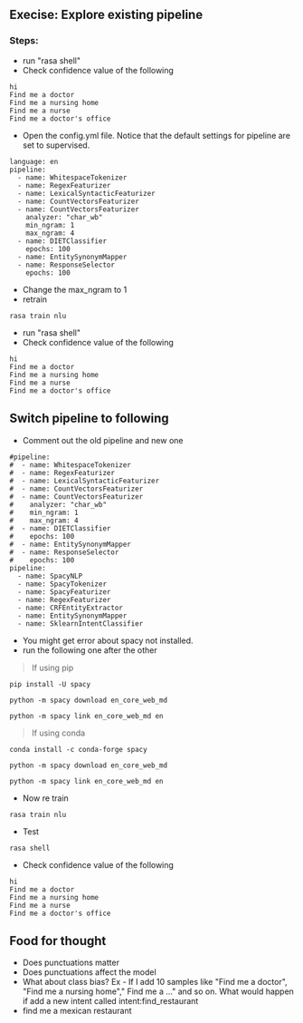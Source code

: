 ## Execise: Explore existing pipeline

### Steps:
- run "rasa shell"
- Check confidence value of the following
```
hi
Find me a doctor
Find me a nursing home
Find me a nurse
Find me a doctor's office
```

- Open the config.yml file. Notice that the default settings for pipeline are set to supervised.
```
language: en
pipeline:
  - name: WhitespaceTokenizer
  - name: RegexFeaturizer
  - name: LexicalSyntacticFeaturizer
  - name: CountVectorsFeaturizer
  - name: CountVectorsFeaturizer
    analyzer: "char_wb"
    min_ngram: 1
    max_ngram: 4
  - name: DIETClassifier
    epochs: 100
  - name: EntitySynonymMapper
  - name: ResponseSelector
    epochs: 100
```

- Change the max_ngram to 1
- retrain
```
rasa train nlu
```

- run "rasa shell"
- Check confidence value of the following
```
hi
Find me a doctor
Find me a nursing home
Find me a nurse
Find me a doctor's office
```

## Switch pipeline to following
- Comment out the old pipeline and new one
```
#pipeline:
#  - name: WhitespaceTokenizer
#  - name: RegexFeaturizer
#  - name: LexicalSyntacticFeaturizer
#  - name: CountVectorsFeaturizer
#  - name: CountVectorsFeaturizer
#    analyzer: "char_wb"
#    min_ngram: 1
#    max_ngram: 4
#  - name: DIETClassifier
#    epochs: 100
#  - name: EntitySynonymMapper
#  - name: ResponseSelector
#    epochs: 100
pipeline:
  - name: SpacyNLP
  - name: SpacyTokenizer
  - name: SpacyFeaturizer
  - name: RegexFeaturizer
  - name: CRFEntityExtractor
  - name: EntitySynonymMapper
  - name: SklearnIntentClassifier

```
- You might get error about spacy not installed.
- run the following one after the other
> If using pip
```
pip install -U spacy

python -m spacy download en_core_web_md

python -m spacy link en_core_web_md en
```
> If using conda
```
conda install -c conda-forge spacy

python -m spacy download en_core_web_md

python -m spacy link en_core_web_md en

```

- Now re train 
```
rasa train nlu
```
- Test
```
rasa shell
```

- Check confidence value of the following
```
hi
Find me a doctor
Find me a nursing home
Find me a nurse
Find me a doctor's office
```

## Food for thought
- Does punctuations matter
- Does punctuations affect the model
- What about class bias? Ex - If I add 10 samples like "Find me a doctor", "Find me a nursing home"," Find me a ..." and so on. What would happen if add a new intent called
intent:find_restaurant
- find me a mexican restaurant



